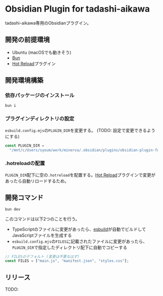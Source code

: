 # Obsidian Plugin for tadashi-aikawa

tadashi-aikawa専用のObsidianプラグイン。

## 開発の前提環境

- Ubuntu (macOSでも動きそう)
- [Bun]
- [Hot Reload]プラグイン

## 開発環境構築

### 依存パッケージのインストール

```console
bun i
```

### プラグインディレクトリの設定

`esbuild.config.mjs`の`PLUGIN_DIR`を変更する。 (TODO: 設定で変更できるようにする)

```ts
const PLUGIN_DIR =
  "/mnt/c/Users/syoum/work/minerva/.obsidian/plugins/obsidian-plugin-for-tadashi-aikawa/";
```

### .hotreloadの配置

`PLUGIN_DIR`配下に空の`.hotreload`を配置する。[Hot Reload]プラグインで変更があったら自動リロードするため。

## 開発コマンド

```console
bun dev
```

このコマンドは以下2つのことを行う。

- TypeScriptのファイルに変更があったら、[esbuild]が自動でビルドしてJavaScriptファイルを生成する
- `esbuild.config.mjs`の`FILES`に記載されたファイルに変更があったら、`PLUGIN_DIR`で指定したディレクトリ配下に自動でコピーする

```ts
// FILESのデフォルト (変更は不要なはず)
const FILES = ["main.js", "manifest.json", "styles.css"];
```

## リリース

TODO:


[Bun]: https://bun.sh/
[esbuild]: https://esbuild.github.io/
[Hot Reload]: https://github.com/pjeby/hot-reload

